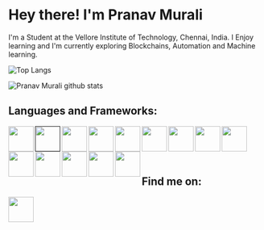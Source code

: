 # Hey there! I'm Pranav Murali
<p>I'm a Student at the Vellore Institute of Technology, Chennai, India. I Enjoy learning and I'm currently exploring Blockchains, Automation and Machine learning.</p>

![Top Langs](https://github-readme-stats.vercel.app/api/top-langs/?username=PranavMurali&layout=compact&theme=radical&langs_count=10&hide=ShaderLab,LLVM)


![Pranav Murali github stats](https://github-readme-stats.vercel.app/api?username=PranavMurali&show_icons=true&theme=radical)


## Languages and Frameworks:
[<img src="https://simpleicons.org/icons/cplusplus.svg" width="50px" alt="" align="left">](https://www.cplusplus.com/)
[<img src="https://simpleicons.org/icons/c.svg" width="50px" alt="" align="left" >]()
[<img src="https://simpleicons.org/icons/csharp.svg" width="50px" alt="" align="left" >](https://docs.microsoft.com/en-us/dotnet/csharp/)
[<img src="https://simpleicons.org/icons/css3.svg" width="50px" alt="" align="left" >](https://developer.mozilla.org/en-US/docs/Web/CSS)
[<img src="https://simpleicons.org/icons/html5.svg" width="50px" alt="" align="left" >](https://developer.mozilla.org/en-US/docs/Web/HTML)
[<img src="https://simpleicons.org/icons/python.svg" width="50px" alt="" align="left" >](https://www.python.org/)
[<img src="https://simpleicons.org/icons/tensorflow.svg" width="50px" alt="" align="left" >](https://www.tensorflow.org/)
[<img src="https://simpleicons.org/icons/googlecloud.svg" width="50px" alt="" align="left" >](https://cloud.google.com/)
[<img src="https://simpleicons.org/icons/django.svg" width="50px" alt="" align="left" >](https://www.djangoproject.com/)
[<img src="https://simpleicons.org/icons/unity.svg" width="50px" alt="" align="left" >](https://unity.com/)
[<img src="https://simpleicons.org/icons/heroku.svg" width="50px" alt="" align="left" >](https://www.heroku.com/)
[<img src="https://simpleicons.org/icons/rust.svg" width="50px" alt="" align="left" >](https://www.rust-lang.org/)
[<img src="https://raw.githubusercontent.com/simple-icons/simple-icons/bd6bd577fa3ece5b171d2c3ba1d8704593187acf/icons/go.svg" width="50px" alt="" align="left" >](https://golang.org/)
[<img src="https://upload.wikimedia.org/wikipedia/commons/thumb/2/20/Bash_Logo_black_and_white_icon_only.svg/672px-Bash_Logo_black_and_white_icon_only.svg.png" width="50px" alt="" align="left" >](https://www.gnu.org/software/bash/)
<br />
<br />
<br />
<br />

## Find me on:
[<img src="https://simpleicons.org/icons/linkedin.svg" width="50px" alt="" align="left">](https://www.linkedin.com/in/pranav-murali/)  
